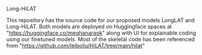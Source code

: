 Long-HiLAT

This repository has the source code for our proposed models LongLAT and Long-HiLAT.
Both models are deployed on Huggingface spaces at "https://huggingface.co/meghanaraok" along with UI for explainable coding using our finetuned models.
Most of the skeletal code has been referenced from "https://github.com/leiboliu/HiLAT/tree/main/hilat"

